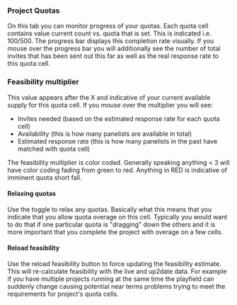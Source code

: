 ### Project Quotas

On this tab you can monitor progress of your quotas. Each quota cell contains value current count vs. quota that is set. This is indicated i.e. 100/500. The progress bar displays this completion rate visually. If you mouse over the progress bar you will additionally see the number of total invites that has been sent out this far as well as the real response rate to this quota cell.

### Feasibility multiplier
This value appears after the X and indicative of your current available supply for this quota cell. If you mouse over the multiplier you will see:

- Invites needed (based on the estimated response rate for each quota cell)
- Availability (this is how many panelists are available in total)
- Estimated response rate (this is how many panelists in the past have matched with quota cell)

The feasibility multiplier is color coded. Generally speaking anything < 3 will have color coding fading from green to red. Anything in RED is indicative of imminent quota short fall.

#### Relaxing quotas

Use the toggle to relax any quotas. Basically what this means that you indicate that you allow quota overage on this cell. Typically you would want to do that if one particular quota is "dragging" down the others and it is more important that you complete the project with overage on a few cells.

#### Reload feasibility

Use the reload feasibility button to force updating the feasibility estimate. This will re-calculate feasibility with the live and up2date data. For example if you have multiple projects running at the same time the playfield can suddenly change causing potential near terms problems trying to meet the requirements for project's quota cells.

